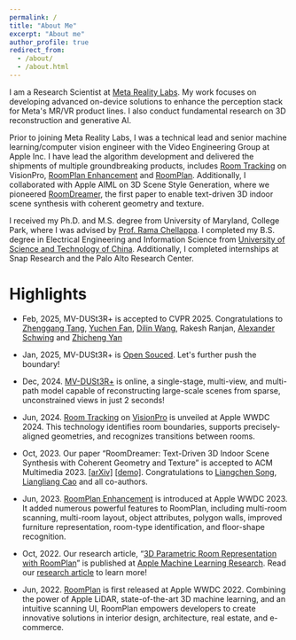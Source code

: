```yaml
---
permalink: /
title: "About Me"
excerpt: "About me"
author_profile: true
redirect_from: 
  - /about/
  - /about.html
---
```


I am a Research Scientist at [Meta Reality Labs](https://about.meta.com/realitylabs/?utm_source=about.facebook.com&utm_medium=redirect). My work focuses on developing advanced on-device solutions to enhance the perception stack for Meta's MR/VR product lines. I also conduct fundamental research on 3D reconstruction and generative AI.

Prior to joining Meta Reality Labs, I was a technical lead and senior machine learning/computer vision engineer with the Video Engineering Group at Apple Inc. I have lead the algorithm development and delivered the shipments of multiple groundbreaking products, includes [Room Tracking](https://developer.apple.com/videos/play/wwdc2024/10100/?time=150) on VisionPro, [RoomPlan Enhancement](https://developer.apple.com/videos/play/wwdc2023/10192/) and [RoomPlan](https://developer.apple.com/augmented-reality/roomplan/). Additionally, I collaborated with Apple AIML on 3D Scene Style Generation, where we pioneered [RoomDreamer](https://machinelearning.apple.com/research/roomdreamer), the first paper to enable text-driven 3D indoor scene synthesis with coherent geometry and texture.

I received my Ph.D. and M.S. degree from University of Maryland, College Park, where I was advised by [Prof. Rama Chellappa](https://engineering.jhu.edu/faculty/rama-chellappa/). I completed my B.S. degree in Electrical Engineering and Information Science from [University of Science and Technology of China](http://en.ustc.edu.cn/). Additionally, I completed internships at Snap Research and the Palo Alto Research Center. 

#  Highlights

* Feb, 2025, MV-DUSt3R+ is accepted to CVPR 2025. Congratulations to [Zhenggang Tang](https://recordmp3.github.io/), [Yuchen Fan](https://ychfan.github.io/), [Dilin Wang](https://wdilin.github.io/), Rakesh Ranjan, [Alexander Schwing](https://www.alexander-schwing.de/) and [Zhicheng Yan](https://sites.google.com/view/zhicheng-yan)

* Jan, 2025, MV-DUSt3R+ is [Open Souced](https://github.com/facebookresearch/mvdust3r). Let's further push the boundary!

* Dec, 2024. [MV-DUSt3R+](https://mv-dust3rp.github.io/) is online, a single-stage, multi-view, and multi-path model capable of reconstructing large-scale scenes from sparse, unconstrained views in just 2 seconds! 

* Jun, 2024. [Room Tracking](https://developer.apple.com/videos/play/wwdc2024/10100/?time=150) on [VisionPro](https://www.apple.com/apple-vision-pro/) is unveiled at Apple WWDC 2024. This technology identifies room boundaries, supports precisely-aligned geometries, and recognizes transitions between rooms.

* Oct, 2023. Our paper “RoomDreamer: Text-Driven 3D Indoor Scene Synthesis with Coherent Geometry and Texture” is accepted to ACM Multimedia 2023. [[arXiv]](https://arxiv.org/abs/2305.11337) [[demo]](https://www.youtube.com/watch?v=p4xgwj4QJcQ). Congratulations to [Liangchen Song](https://lsongx.github.io/), [Liangliang Cao](http://llcao.net/) and all co-authors.

* Jun, 2023. [RoomPlan Enhancement](https://developer.apple.com/videos/play/wwdc2023/10192/) is introduced at Apple WWDC 2023. It added numerous powerful features to RoomPlan, including multi-room scanning, multi-room layout, object attributes, polygon walls, improved furniture representation, room-type identification, and floor-shape recognition.

* Oct, 2022. Our research article, “[3D Parametric Room Representation with RoomPlan](https://machinelearning.apple.com/research/roomplan)” is published at [Apple Machine Learning Research](https://machinelearning.apple.com/). Read our [research article](https://machinelearning.apple.com/research/roomplan) to learn more!

* Jun, 2022. [RoomPlan](https://developer.apple.com/videos/play/wwdc2022/10127/) is first released at Apple WWDC 2022. Combining the power of Apple LiDAR, state-of-the-art 3D machine learning, and an intuitive scanning UI, RoomPlan empowers developers to create innovative solutions in interior design, architecture, real estate, and e-commerce.